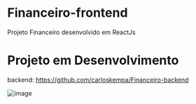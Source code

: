 # Financeiro-frontend
Projeto Financeiro desenvolvido em ReactJs




# Projeto em Desenvolvimento
backend: https://github.com/carloskempa/Financeiro-backend

![image](https://user-images.githubusercontent.com/38058432/150914483-73ca1a05-43eb-47e3-b05b-b8bb42368ff4.png)
